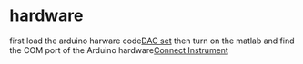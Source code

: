 # hardware

first load the arduino harware code[DAC set](https://github.com/liyuan-qiu/hardware/blob/magnetic-field-compensation/setDAC20/setDAC20.ino)
then turn on the matlab and find the COM port of the Arduino hardware[Connect Instrument](https://github.com/liyuan-qiu/hardware/blob/magnetic-field-compensation/connectinstrument.m)
